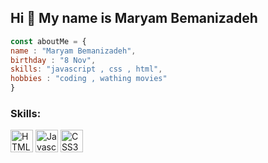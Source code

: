 
<h2>Hi 👋 My name is Maryam Bemanizadeh</h2>


```javascript
const aboutMe = {
name : "Maryam Bemanizadeh",
birthday : "8 Nov",
skills: "javascript , css , html",
hobbies : "coding , wathing movies"
}

```
<h3>Skills:</h3>

<p align="left">
    <a href="https://developer.mozilla.org/en-US/docs/Glossary/HTML5" target="_blank" rel="noreferrer"><img src="https://github.com/Marybemani17/Marybemani17/blob/main/html5-colored.svg" width="36" height="36" alt="HTML5" /></a>
     <a href="https://developer.mozilla.org/en-US/docs/Web/JavaScript" target="_blank" rel="noreferrer"><img src="https://github.com/Marybemani17/Marybemani17/blob/main/javascript-colored.svg" width="36" height="36" alt="Javascript" /></a>
        <a href="https://www.w3.org/TR/CSS/#css" target="_blank" rel="noreferrer"><img src="https://github.com/Marybemani17/Marybemani17/blob/main/css3-colored.svg" width="36" height="36" alt="CSS3" /></a>
</p>


<!--
**Marybemani17/Marybemani17** is a ✨ _special_ ✨ repository because its `README.md` (this file) appears on your GitHub profile.

Here are some ideas to get you started:

- 🔭 I’m currently working on ...
- 🌱 I’m currently learning ...
- 👯 I’m looking to collaborate on ...
- 🤔 I’m looking for help with ...
- 💬 Ask me about ...
- 📫 How to reach me: ...
- 😄 Pronouns: ...
- ⚡ Fun fact: ...
-->
